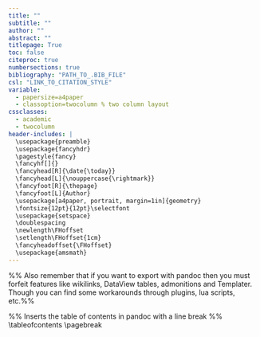 ```yaml
---
title: ""
subtitle: ""
author: ""
abstract: ""
titlepage: True
toc: false
citeproc: true
numbersections: true
bibliography: "PATH_TO_.BIB_FILE"
csl: "LINK_TO_CITATION_STYLE"
variable: 
  - papersize=a4paper
  - classoption=twocolumn % two column layout
cssclasses:
  - academic
  - twocolumn
header-includes: |
  \usepackage{preamble} 
  \usepackage{fancyhdr}
  \pagestyle{fancy}
  \fancyhf[]{}
  \fancyhead[R]{\date{\today}}
  \fancyhead[L]{\nouppercase{\rightmark}}
  \fancyfoot[R]{\thepage}
  \fancyfoot[L]{Author}
  \usepackage[a4paper, portrait, margin=1in]{geometry}
  \fontsize{12pt}{12pt}\selectfont
  \usepackage{setspace}
  \doublespacing
  \newlength\FHoffset
  \setlength\FHoffset{1cm}
  \fancyheadoffset{\FHoffset}
  \usepackage{amsmath}
---
```

%% Also remember that if you want to export with pandoc then you must forfeit features like wikilinks, DataView tables, admonitions and Templater. Though you can find some workarounds through plugins, lua scripts, etc.%%

%% Inserts the table of contents in pandoc with a line break %%
\tableofcontents
\pagebreak